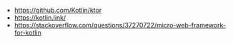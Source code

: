 - https://github.com/Kotlin/ktor
- https://kotlin.link/
- https://stackoverflow.com/questions/37270722/micro-web-framework-for-kotlin
